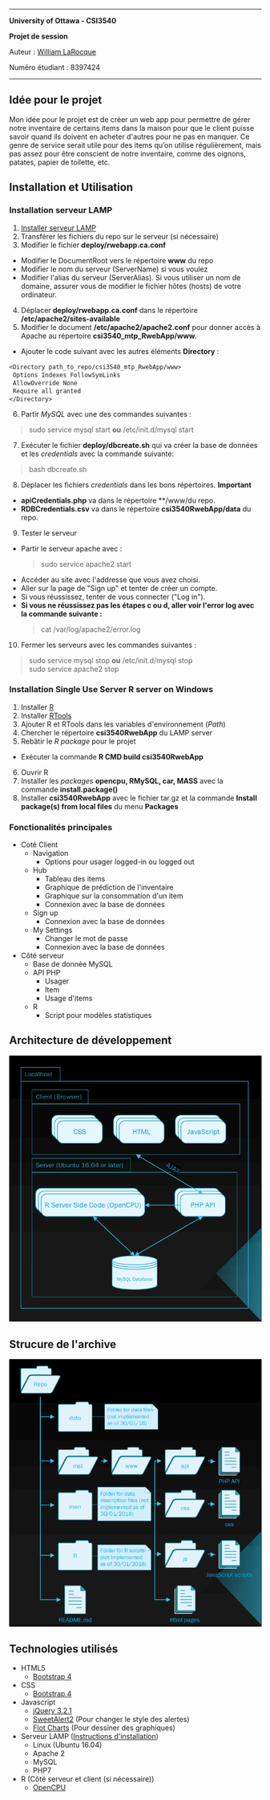*********************************************
**University of Ottawa - CSI3540**

**Projet de session**

Auteur : [William LaRocque](https://github.com/wlarok24)

Numéro étudiant : 8397424
*********************************************
## Idée pour le projet
Mon idée pour le projet est de créer un web app pour permettre de gérer notre inventaire de certains items dans la maison pour que le client puisse savoir quand ils doivent en acheter d'autres pour ne pas en manquer. Ce genre de service serait utile pour des items qu’on utilise régulièrement, mais pas assez pour être conscient de notre inventaire, comme des oignons, patates, papier de toilette, etc.

## Installation et Utilisation
### Installation serveur LAMP
1. [Installer serveur LAMP](https://www.digitalocean.com/community/tutorials/how-to-install-linux-apache-mysql-php-lamp-stack-on-ubuntu-16-04)
2. Transférer les fichiers du repo sur le serveur (si nécessaire)
3. Modifier le fichier **deploy/rwebapp.ca.conf**
  * Modifier le DocumentRoot vers le répertoire **www** du repo
  * Modifier le nom du serveur (ServerName) si vous voulez
  * Modifier l'alias du serveur (ServerAlias). Si vous utiliser un nom de domaine, assurer vous de modifier le fichier hôtes (hosts) de votre ordinateur.
4. Déplacer **deploy/rwebapp.ca.conf** dans le répertoire **/etc/apache2/sites-available**
5. Modifier le document **/etc/apache2/apache2.conf** pour donner accès à Apache au répertoire **csi3540_mtp_RwebApp/www**.
  * Ajouter le code suivant avec les autres éléments **Directory** :
  ```
  <Directory path_to_repo/csi3540_mtp_RwebApp/www>
   Options Indexes FollowSymLinks
   AllowOverride None
   Require all granted
  </Directory>
  ```
6. Partir *MySQL* avec une des commandes suivantes :
  > sudo service mysql start **ou** /etc/init.d/mysql start
7. Exécuter le fichier **deploy/dbcreate.sh** qui va créer la base de données et les *credentials* avec la commande suivante:
  > bash dbcreate.sh
8. Déplacer les fichiers *credentials* dans les bons répertoires. **Important**
  * **apiCredentials.php** va dans le répertoire **/www/du repo.
  * **RDBCredentials.csv** va dans le répertoire **csi3540RwebApp/data** du repo.
9. Tester le serveur
  * Partir le serveur apache avec :
    > sudo service apache2 start
  * Accéder au site avec l'addresse que vous avez choisi.
  * Aller sur la page de "Sign up" et tenter de créer un compte.
  * Si vous réussissez, tenter de vous connecter ("Log in").
  * **Si vous ne réussissez pas les étapes c ou d, aller voir l'error log avec la commande suivante :**
    > cat /var/log/apache2/error.log
10. Fermer les serveurs avec les commandes suivantes :
 > sudo service mysql stop **ou** /etc/init.d/mysql stop  
 > sudo service apache2 stop

### Installation Single Use Server R server on Windows
1. Installer [R](https://www.r-project.org/)
2. Installer [RTools](https://cran.r-project.org/bin/windows/Rtools/)
3. Ajouter R et RTools dans les variables d'environnement (*Path*)
4. Chercher le répertoire **csi3540RwebApp** du LAMP server
5. Rebâtir le *R package* pour le projet
  * Exécuter la commande **R CMD build csi3540RwebApp**
6. Ouvrir R
7. Installer les *packages* **opencpu, RMySQL, car, MASS** avec la commande **install.package(<package name>)**
8. Installer **csi3540RwebApp** avec le fichier tar.gz et la commande **Install package(s) from local files** du menu **Packages**

### Fonctionalités principales
* Coté Client
  * Navigation
    * Options pour usager logged-in ou logged out
  * Hub
    * Tableau des items
    * Graphique de prédiction de l'inventaire
    * Graphique sur la consommation d'un item
    * Connexion avec la base de données
  * Sign up
    * Connexion avec la base de données
  * My Settings
    * Changer le mot de passe
    * Connexion avec la base de données
* Côté serveur
  * Base de donnée MySQL
  * API PHP
    * Usager
    * Item
    * Usage d'items
  * R
    * Script pour modèles statistiques

## Architecture de développement
![Alt text](/docs/DevArchitecture.png "Architecture de développement")

## Strucure de l'archive
![Alt text](/docs/RepoHierarchy.png "Strucure de l'archive")

## Technologies utilisés
* HTML5
  * [Bootstrap 4](https://getbootstrap.com/)
* CSS
  * [Bootstrap 4](https://getbootstrap.com/)
* Javascript
  * [jQuery 3.2.1](https://jquery.com/)
  * [SweetAlert2](https://sweetalert2.github.io/) (Pour changer le style des alertes)
  * [Flot Charts](www.flotcharts.org/) (Pour dessiner des graphiques)
* Serveur LAMP ([Instructions d'installation](https://www.digitalocean.com/community/tutorials/how-to-install-linux-apache-mysql-php-lamp-stack-on-ubuntu-16-04))
  * Linux (Ubuntu 16.04)
  * Apache 2
  * MySQL
  * PHP7
* R (Côté serveur et client (si nécessaire))
  * [OpenCPU](https://www.opencpu.org/)
